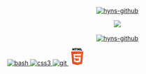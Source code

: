 <p align="center"> 
<a href="https://github.com/delincuencia" target="_blank"> <img src="https://media.discordapp.net/attachments/994766131359404082/1000967166293717072/cooltext416024677975260.png" alt="hyns-github"/></a>

<p align="center"> 
  <kbd>
<img src="https://media.discordapp.net/attachments/994766131359404082/1000964070868009142/b98875632e782df355c99271e895b980.gif">
  </kbd>
</p>
 
<p align="center"> 
<a href="https://github.com/delincuencia" target="_blank"> <img src="https://media.discordapp.net/attachments/994766131359404082/1000968704353386506/cooltext416025008205561.png" alt="hyns-github"/></a>

<p align="left"> <a href="https://www.python.org/" target="_blank"> <img src="https://media.discordapp.net/attachments/994766131359404082/1000972121004068975/1200px-Python-logo-notext.svg.png?width=635&height=635" alt="bash" width="120" height="120"/> </a> <a href="https://www.swift.com/es" target="_blank"> <img src="https://media.discordapp.net/attachments/994766131359404082/1000972308141330492/919833.png" alt="css3" width="120" height="120"/> </a> <a href="https://nodejs.org/es/" target="_blank"> <img src="https://media.discordapp.net/attachments/994766131359404082/1000969162253930526/nodejs-logo-FBE122E377-seeklogo.com.png" alt="git" width="40" height="40"/> </a> <a href="https://www.w3.org/html/" target="_blank"> <img src="https://raw.githubusercontent.com/devicons/devicon/master/icons/html5/html5-original-wordmark.svg" alt="html5" width="40" height="40"/> </a>

